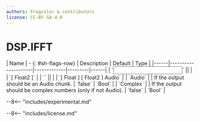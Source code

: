 ```yaml
---
authors: Fragcolor & contributors
license: CC-BY-SA-4.0
---
```



# DSP.IFFT

<div class="sh-parameters" markdown="1">
| Name | - {: #sh-flags-row} | Description | Default | Type |
|------|---------------------|-------------|---------|------|
| `<input>` || | | `[ Float2 ]` |
| `<output>` || | | `[ Float ] [ Float2 ] Audio` |
| `Audio` |  | If the output should be an Audio chunk. | `false` | `Bool` |
| `Complex` |  | If the output should be complex numbers (only if not Audio). | `false` | `Bool` |

</div>

--8<-- "includes/experimental.md"



--8<-- "includes/license.md"
